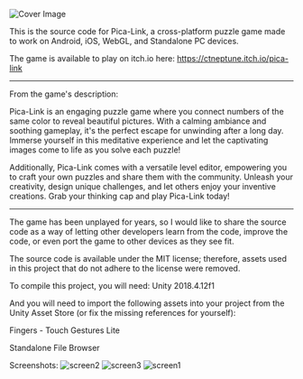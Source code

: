 ![Cover Image](https://github.com/user-attachments/assets/41d6aa97-d500-46cb-92f9-a95313697fec)

This is the source code for Pica-Link, a cross-platform puzzle game made to work on Android, iOS, WebGL, and Standalone PC devices.

The game is available to play on itch.io here: https://ctneptune.itch.io/pica-link

---

From the game's description:

Pica-Link is an engaging puzzle game where you connect numbers of the same color to reveal beautiful pictures. With a calming ambiance and soothing gameplay, it's the perfect escape for unwinding after a long day. Immerse yourself in this meditative experience and let the captivating images come to life as you solve each puzzle!

Additionally, Pica-Link comes with a versatile level editor, empowering you to craft your own puzzles and share them with the community. Unleash your creativity, design unique challenges, and let others enjoy your inventive creations. Grab your thinking cap and play Pica-Link today!

---

The game has been unplayed for years, so I would like to share the source code as a way of letting other developers learn from the code, improve the code, or even port the game to other devices as they see fit.

The source code is available under the MIT license; therefore, assets used in this project that do not adhere to the license were removed.

To compile this project, you will need:
Unity 2018.4.12f1

And you will need to import the following assets into your project from the Unity Asset Store (or fix the missing references for yourself):

Fingers - Touch Gestures Lite

Standalone File Browser

Screenshots:
![screen2](https://github.com/user-attachments/assets/32110408-a281-473d-92c3-0c0bc421127e)
![screen3](https://github.com/user-attachments/assets/87d6bc91-72f6-4fcb-9c85-d99fa949f9ba)
![screen1](https://github.com/user-attachments/assets/afcd961e-1f3e-4e86-87cc-7951a67b427e)
